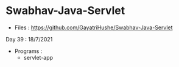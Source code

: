 # Swabhav-Java-Servlet
- Files : https://github.com/GayatriHushe/Swabhav-Java-Servlet
  
	  
Day 39 : 18/7/2021
  - Programs : 
      - servlet-app
